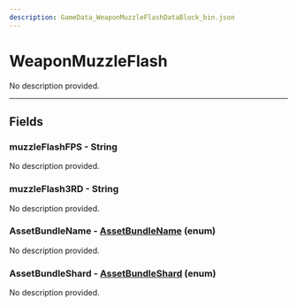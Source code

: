 ```yaml
---
description: GameData_WeaponMuzzleFlashDataBlock_bin.json
---
```


# WeaponMuzzleFlash

No description provided.

***

## Fields

### muzzleFlashFPS - String

No description provided.

### muzzleFlash3RD - String

No description provided.

### AssetBundleName - [AssetBundleName](../../enum-types.md#assetbundlename) (enum)

No description provided.

### AssetBundleShard - [AssetBundleShard](../../enum-types.md#assetbundleshard) (enum)

No description provided.
